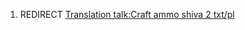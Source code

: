 1.  REDIRECT [Translation talk:Craft ammo shiva 2
    txt/pl](Translation_talk:Craft_ammo_shiva_2_txt/pl "wikilink")